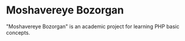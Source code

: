 # Moshavereye Bozorgan
"Moshavereye Bozorgan" is an academic project for learning PHP basic concepts.